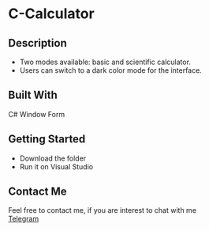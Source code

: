 # C-Calculator
## Description
*	Two modes available: basic and scientific calculator.
*	Users can switch to a dark color mode for the interface.

## Built With
C# Window Form

## Getting Started
* Download the folder
* Run it on Visual Studio

  
## Contact Me
Feel free to contact me, if you are interest to chat with me  
[Telegram](https://t.me/kwwonggggg)
